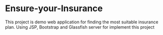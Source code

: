 # Ensure-your-Insurance
This project is demo web application for finding the most suitable insurance plan. 
Using JSP, Bootstrap and Glassfish server for implement this project
